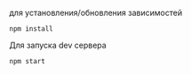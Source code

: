 для установления/обновления зависимостей

```
npm install
```

Для запуска dev сервера
```
npm start
```